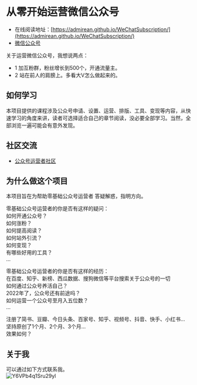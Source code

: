 # 从零开始运营微信公众号
- 在线阅读地址：[https://admirean.github.io/WeChatSubscription/](https://admirean.github.io/WeChatSubscription/)
- [微信公众号](https://mp.weixin.qq.com/)  

关于运营微信公众号，我想说两点：  
- 1 加互粉群，粉丝增长到500个，开通流量主。  
- 2 站在前人的肩膀上。多看大V怎么做起来的。

## 如何学习
本项目提供的课程涉及公众号申请、设置、运营、排版、工具、变现等内容，从快速学习的角度来讲，读者可选择适合自己的章节阅读，没必要全部学习。当然，全部浏览一遍可能会有意外发现。

## 社区交流
- [公众号运营者社区](https://support.qq.com/product/410326)

## 为什么做这个项目
本项目旨在为帮助零基础公众号运营者 答疑解惑，指明方向。

零基础公众号运营者的你是否有这样的疑问：  
如何开通公众号？  
如何涨粉？  
如何提高阅读？  
如何站外引流？  
如何变现？  
有哪些好用的工具？  
...

零基础公众号运营者的你是否有这样的经历：  
在百度、知乎、新榜、西瓜数据、搜狗微信等平台搜索关于公众号的一切  
如何通过公众号养活自己？  
2022年了，公众号还有前途吗？  
如何运营一个公众号至月入五位数？  
...

注册了简书、豆瓣、今日头条、百家号、知乎、视频号、抖音、快手、小红书...  
坚持原创了1个月、2个月、3个月...  
效果如何？  

## 关于我
可以通过如下方式联系我。  
![Y6VPb4q1Sru29yl](https://i.loli.net/2020/04/11/Y6VPb4q1Sru29yl.png)
